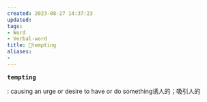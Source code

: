 ```yaml
---
created: 2023-08-27 14:37:23
updated: 
tags: 
- Word
- Verbal-word
title: 🚩tempting
aliases:
- 
---
```


<pre><strong>tempting</strong></pre>
: causing an urge or desire to have or do something诱人的；吸引人的